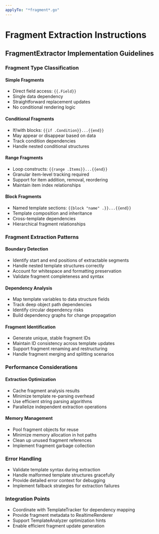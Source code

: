 ```yaml
---
applyTo: "*fragment*.go"
---
```


# Fragment Extraction Instructions

## FragmentExtractor Implementation Guidelines

### Fragment Type Classification

#### Simple Fragments

- Direct field access: `{{.Field}}`
- Single data dependency
- Straightforward replacement updates
- No conditional rendering logic

#### Conditional Fragments

- If/with blocks: `{{if .Condition}}...{{end}}`
- May appear or disappear based on data
- Track condition dependencies
- Handle nested conditional structures

#### Range Fragments

- Loop constructs: `{{range .Items}}...{{end}}`
- Granular item-level tracking required
- Support for item addition, removal, reordering
- Maintain item index relationships

#### Block Fragments

- Named template sections: `{{block "name" .}}...{{end}}`
- Template composition and inheritance
- Cross-template dependencies
- Hierarchical fragment relationships

### Fragment Extraction Patterns

#### Boundary Detection

- Identify start and end positions of extractable segments
- Handle nested template structures correctly
- Account for whitespace and formatting preservation
- Validate fragment completeness and syntax

#### Dependency Analysis

- Map template variables to data structure fields
- Track deep object path dependencies
- Identify circular dependency risks
- Build dependency graphs for change propagation

#### Fragment Identification

- Generate unique, stable fragment IDs
- Maintain ID consistency across template updates
- Support fragment renaming and restructuring
- Handle fragment merging and splitting scenarios

### Performance Considerations

#### Extraction Optimization

- Cache fragment analysis results
- Minimize template re-parsing overhead
- Use efficient string parsing algorithms
- Parallelize independent extraction operations

#### Memory Management

- Pool fragment objects for reuse
- Minimize memory allocation in hot paths
- Clean up unused fragment references
- Implement fragment garbage collection

### Error Handling

- Validate template syntax during extraction
- Handle malformed template structures gracefully
- Provide detailed error context for debugging
- Implement fallback strategies for extraction failures

### Integration Points

- Coordinate with TemplateTracker for dependency mapping
- Provide fragment metadata to RealtimeRenderer
- Support TemplateAnalyzer optimization hints
- Enable efficient fragment update generation
